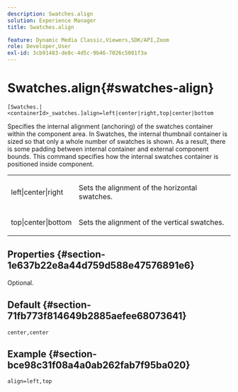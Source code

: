```yaml
---
description: Swatches.align
solution: Experience Manager
title: Swatches.align

feature: Dynamic Media Classic,Viewers,SDK/API,Zoom
role: Developer,User
exl-id: 3cb91483-de8c-4d5c-9b46-7026c5001f3a
---
```

# Swatches.align{#swatches-align}

 `[Swatches.|<containerId>_swatches.]align=left|center|right,top|center|bottom`

Specifies the internal alignment (anchoring) of the swatches container within the component area. In Swatches, the internal thumbnail container is sized so that only a whole number of swatches is shown. As a result, there is some padding between internal container and external component bounds. This command specifies how the internal swatches container is positioned inside component.

<table id="table_58D88FF5F83A4ABA928695B5AFF97354"> 
 <tbody> 
  <tr> 
   <td> <p> <span class="codeph"> left|center|right</span> </p> </td> 
   <td> <p> Sets the alignment of the horizontal swatches. </p> </td> 
  </tr> 
  <tr> 
   <td> <p><span class="codeph"> top|center|bottom</span> </p> </td> 
   <td> <p> Sets the alignment of the vertical swatches. </p> </td> 
  </tr> 
 </tbody> 
</table>

## Properties {#section-1e637b22e8a44d759d588e47576891e6}

Optional.

## Default {#section-71fb773f814649b2885aefee68073641}

`center,center`

## Example {#section-bce98c31f08a4a0ab262fab7f95ba020}

`align=left,top`
